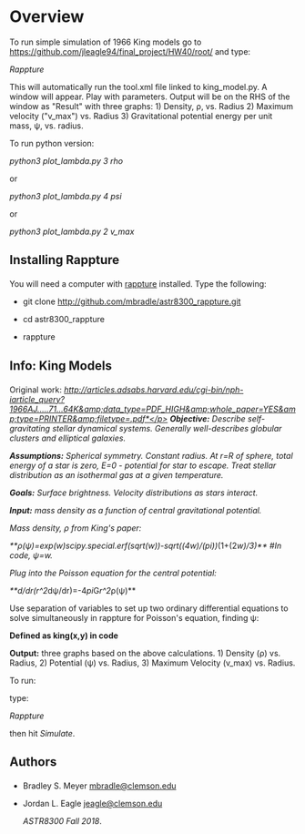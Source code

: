 Overview
========

To run simple simulation of 1966 King models go to https://github.com/jleagle94/final_project/HW40/root/ and type: <i></p>
  Rappture </p>
  </i>
This will automatically run the tool.xml file linked to king_model.py. A window will appear. Play with parameters. Output will be on the RHS of the window as "Result" with three graphs: 1) Density, &rho;, vs. Radius 2) Maximum velocity ("v_max") vs. Radius 3) Gravitational potential energy per unit mass, &psi;, vs. radius.</p>

To run python version: </p>
<i>
  python3 plot_lambda.py 3 rho</p>
  </i>
or</p>
<i>
  python3 plot_lambda.py 4 psi</p>
  </i>
or</p>
<i>
  python3 plot_lambda.py 2 v_max</p>
</i>

Installing Rappture</p>
------------
You will need a computer with [rappture](https://nanohub.org/infrastructure/rappture/) installed.  Type the following:</p>
* git clone http://github.com/mbradle/astr8300_rappture.git</p>
* cd astr8300_rappture</p>
* rappture</p>

Info: King Models</p>
----
Original work: *http://articles.adsabs.harvard.edu/cgi-bin/nph-iarticle_query?1966AJ.....71...64K&amp;data_type=PDF_HIGH&amp;whole_paper=YES&amp;type=PRINTER&amp;filetype=.pdf*</p>
<b>Objective:</b> Describe self-gravitating stellar dynamical systems. Generally well-describes globular clusters and elliptical galaxies.</p>
<b>Assumptions:</b> Spherical symmetry. Constant radius. At r=R of sphere, total energy of a star is zero, E=0 - potential for star to escape. Treat stellar distribution as an isothermal gas at a given temperature.</p>
<b>Goals:</b> Surface brightness. Velocity distributions as stars interact.</p>
<b>Input:</b> mass density as a function of central gravitational potential.</p>
Mass density, &rho; from King's paper:</p>
**&rho;(&psi;)=exp(w)*scipy.special.erf(sqrt(w))-sqrt((4*w)/(pi))*(1+(2*w)/3)** #In code, &psi;=w.</p>
Plug into the Poisson equation for the central potential:</p>
**d/dr(r^2*d&psi;/dr)=-4*pi*G*r^2*&rho;(&psi;)**</p>
Use separation of variables to set up two ordinary differential equations to solve simultaneously in rappture for Poisson's equation, finding &psi;:</p>
**Defined as king(x,y) in code**</p>
<b>Output:</b> three graphs based on the above calculations. 1) Density (&rho;) vs. Radius, 2) Potential (&psi;) vs. Radius, 3) Maximum Velocity (v_max) vs. Radius.</p>

To run:</p>
type:</p>
<i>Rappture</i></p>
then hit *Simulate*.</p>

Authors</p>
-------

- Bradley S. Meyer <mbradle@clemson.edu></p>
- Jordan L. Eagle <jeagle@clemson.edu></p>
*ASTR8300 Fall 2018*.
